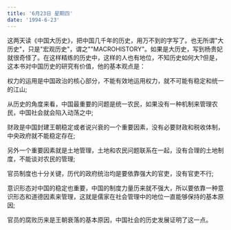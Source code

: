 ```yaml
---
title: '6月23日 星期四'
date: '1994-6-23'
---
```


这两天读《中国大历史》，把中国几千年的历史，用万不到的字写了。也无所谓"大历史"，只是"宏观历史"，谓之""MACROHISTORY"。如果是大历史，写到杨贵妃就很奇怪了。在这样精练的历史中，这样的人也有地位，不知历史如何大?但是，这本书对中国历史的研究有价值，他的基本观点是：

权力的运用是中国政治的核心部分，不能有效地运用权力，就不可能有稳定和统一的江山;

从历史的角度来看，中国最重要的问题是统一农民，如果没有一种机制来管理农民，中国社会就会陷入动荡之中;

财政是中国封建王朝稳定或者说兴衰的一个重要因素，没有必要财政和税收体制，中央政府就不能稳定存在;

另外一个重要因素就是土地管理，土地和农民问题联系在一起，没有合理的土地制度，不能谈对农民的管理;

官员制度也十分关键，历代的政府统治均是要依靠强大的官吏，没有官吏不行;

意识形态对中国的稳定也重要，中国的制度力量历来就不强大，所以要依靠一种意识形态和道德因素来管理，这就是儒家在社会管理中的地位一直能够保持的基本原因;

官员的腐败历来是王朝衰落的基本原因，中国社会的历史发展证明了这一点。

